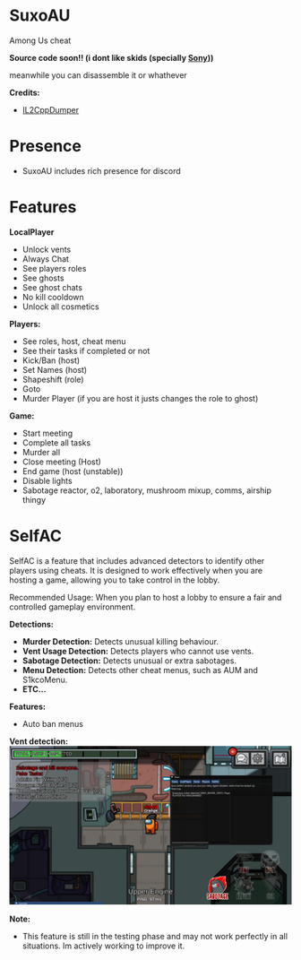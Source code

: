 # SuxoAU
Among Us cheat

**Source code soon!! (i dont like skids (specially [Sony](https://github.com/Dx2AV)))**

meanwhile you can disassemble it or whathever

**Credits:**
- [IL2CppDumper](https://github.com/Perfare/Il2CppDumper)

# Presence
- SuxoAU includes rich presence for discord

# Features

**LocalPlayer**
- Unlock vents
- Always Chat
- See players roles
- See ghosts
- See ghost chats
- No kill cooldown
- Unlock all cosmetics
  
**Players:**
  - See roles, host, cheat menu
  - See their tasks if completed or not
  - Kick/Ban (host)
  - Set Names (host)
  - Shapeshift (role)
  - Goto
  - Murder Player (if you are host it justs changes the role to ghost)
    
**Game:**
  - Start meeting
  - Complete all tasks
  - Murder all
  - Close meeting (Host)
  - End game (host (unstable))
  - Disable lights
  - Sabotage reactor, o2, laboratory, mushroom mixup, comms, airship thingy

# SelfAC
SelfAC is a feature that includes advanced detectors to identify other players using cheats. It is designed to work effectively when you are hosting a game, allowing you to take control in the lobby.

Recommended Usage: When you plan to host a lobby to ensure a fair and controlled gameplay environment.

**Detections:**
- **Murder Detection:** Detects unusual killing behaviour.
- **Vent Usage Detection:** Detects players who cannot use vents.
- **Sabotage Detection:** Detects unusual or extra sabotages.
- **Menu Detection:** Detects other cheat menus, such as AUM and S1kcoMenu.
- **ETC...**

**Features:**
  - Auto ban menus

**Vent detection:**
![hi](images/vent_detection.png)

**Note:** 
- This feature is still in the testing phase and may not work perfectly in all situations. Im actively working to improve it.
